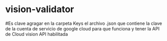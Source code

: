 # vision-validator

#Es clave agragar en la carpeta Keys el archivo .json que contiene la clave de la cuenta de servicio de google cloud para que funciona y tener la API de Cloud vision API habilitada
